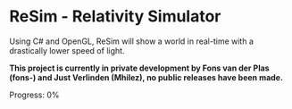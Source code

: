 ReSim - Relativity Simulator
=====

Using C# and OpenGL, ReSim will show a world in real-time with a drastically lower speed of light.

**This project is currently in private development by Fons van der Plas (fons-) and Just Verlinden (Mhilez), no public releases have been made.**

Progress: 0%
